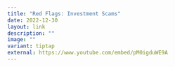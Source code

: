```yaml
---
title: "Red Flags: Investment Scams"
date: 2022-12-30
layout: link
description: ""
image: ""
variant: tiptap
external: https://www.youtube.com/embed/pM0igduWE9A
---
```

